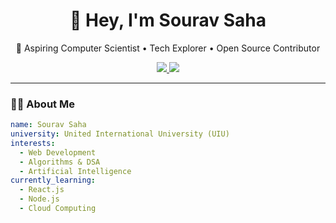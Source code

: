 <h1 align="center">👋 Hey, I'm Sourav Saha</h1>

<p align="center">
  🚀 Aspiring Computer Scientist • Tech Explorer • Open Source Contributor
</p>

<p align="center">
  <a href="https://www.sourav.com.bd" target="_blank">
    <img src="https://img.shields.io/badge/Portfolio-Visit-blue?style=for-the-badge&logo=google-chrome&logoColor=white" />
  </a>
  <a href="mailto:hello@sourav.com.bd">
    <img src="https://img.shields.io/badge/Email-Contact-informational?style=for-the-badge&logo=gmail&logoColor=white" />
  </a>
</p>

---

### 👨‍💻 About Me

```yaml
name: Sourav Saha
university: United International University (UIU)
interests:
  - Web Development
  - Algorithms & DSA
  - Artificial Intelligence
currently_learning:
  - React.js
  - Node.js
  - Cloud Computing
